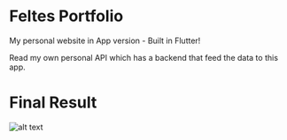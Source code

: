 # Feltes Portfolio

My personal website in App version - Built in Flutter!

Read my own personal API which has a backend that feed the data to this app.

# Final Result
![alt text](https://github.com/FeltesPT/feltes_portfolio_flutter/blob/master/FinalResult.gif?raw=true)

